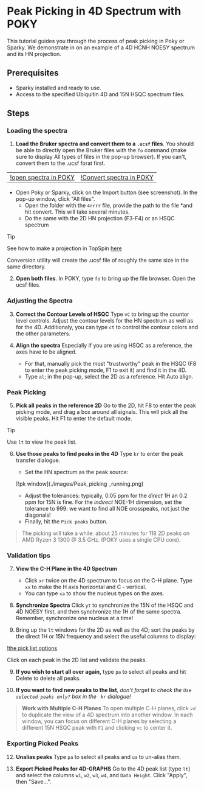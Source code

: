 # Peak Picking in 4D Spectrum with POKY

This tutorial guides you through the process of peak picking in Poky or Sparky. We demonstrate in on an example of a 4D HCNH NOESY spectrum and its HN projection. 

## Prerequisites

- Sparky installed and ready to use.
- Access to the specified Ubiquitin 4D and 15N HSQC spectrum files.

## Steps

### Loading the spectra

1. **Load the Bruker spectra and convert them to a `.ucsf` files**. 
You should be able to directly open the Bruker files with the `fo` command (make sure to display All types of files in the pop-up browser). If you can't, convert them to the .ucsf forat first. 

|||
|---|---|
|[!open spectra in POKY](./images/Open_Bruker_spectra_POKY.png)|[!Convert spectra in POKY](./images/Convert_Bruker_UCSF_SPARKY.png)|

- Open Poky or Sparky, click on the Import button (see screenshot). In the pop-up window, click "All files". 
    - Open the folder with the `4rrrr` file, provide the path to the file *and hit convert. This will take several minutes. 
    - Do the same with the 2D HN projection (F3-F4) or an HSQC spectrum

> [!TIP]
> See how to make a projection in TopSpin [here](/TOPSPIN/Common_Topspin_Commands.md)

Conversion utility will create the .ucsf file of roughly the same size in the same directory.

2. **Open both files**. In POKY, type `fo` to bring up the file browser. Open the ucsf files. 


### Adjusting the Spectra

3. **Correct the Contour Levels of HSQC** Type `vC` to bring up the countor level controls. Adjust the contour levels for the HN spectrum as well as for the 4D. Additionaly, you can type `ct` to control the contour colors and the other parameters. 

4. **Align the spectra** Especially if you are using HSQC as a reference, the axes have to be aligned. 
	- For that, manually pick the most "trustworthy" peak in the HSQC (F8 to enter the peak picking mode, F1 to exit it) and find it in the 4D. 
	- Type `al`; in the pop-up, select the 2D as a reference. Hit Auto align.

### Peak Picking

5. **Pick all peaks in the reference 2D** Go to the 2D, hit F8 to enter the peak picking mode, and drag a box around all signals. This will pick all the visible peaks. Hit F1 to enter the default mode. 

> [!TIP]
> Use `lt` to view the peak list. 

6. **Use those peaks to find peaks in the 4D** Type `kr` to  enter the peak transfer dialogue. 
	- Set the HN spectrum as the peak source:
	
    [!pk window](./images/Peak_picking _running.png)
	
    - Adjust the tolerances: typically, 0.05 ppm for the *direct* 1H an 0.2 ppm for 15N is fine. For the *indirect* NOE-1H dimension, set the tolerance to 999: we want to find all NOE crosspeaks, not just the diagonals! 
	- Finally, hit the `Pick peaks` button.

> The picking will take a while: about 25 minutes for 118 2D peaks on AMD Ryzen 3 1300 @ 3.5 GHz. (POKY uses a single CPU core).

### Validation tips

7. **View the C-H Plane in the 4D Spectrum**
   - Click `xr` twice on the 4D spectrum to focus on the C-H plane. Type `xx` to make the H axis horizontal and C - vertical.
	- You can type `xa` to show the nucleus types on the axes.

8. **Synchronize Spectra** Click `yt` to synchronize the 15N of the HSQC and 4D NOESY first, and then synchronize the 1H of the same spectra. Remember, synchronize one nucleus at a time!

9. Bring up the `lt` windows for the 2D as well as the 4D; sort the peaks by the direct 1H or 15N frequency and select the useful columns to display:

[!the pick list options]()

Click on each peak in the 2D list and validate the peaks. 

9. **If you wish to start all over again,** type `pa` to select all peaks and hit Delete to delete all peaks. 

10. **If you want to find new peaks to the list**, *don't forget to check the `Use selected peaks only?` box in the ` kr` dialogue!*

> **Work with Multiple C-H Planes** To open multiple C-H planes, click `vd` to duplicate the view of a 4D spectrum into another window. In each window, you can focus on different C-H planes by selecting a different 15N HSQC peak with `F1` and clicking `vc` to center it.

### Exporting Picked Peaks

12. **Unalias peaks** Type `pa` to select all peaks and `ua` to un-alias them. 

13. **Export Picked Peaks for 4D-GRAPHS** Go to the 4D peak list (type `lt`) and select the columns `w1`, `w2`, `w3`, `w4`, and `Data Height`. Click "Apply", then "Save...".